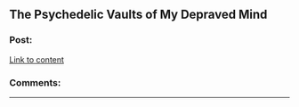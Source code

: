 ## The Psychedelic Vaults of My Depraved Mind

### Post:

[Link to content](http://www.clydehightower.com)

### Comments:

---

